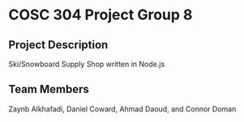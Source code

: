 # COSC 304 Project Group 8

## Project Description

Ski/Snowboard Supply Shop written in Node.js

## Team Members

Zaynb Alkhafadi, Daniel Coward, Ahmad Daoud, and Connor Doman
